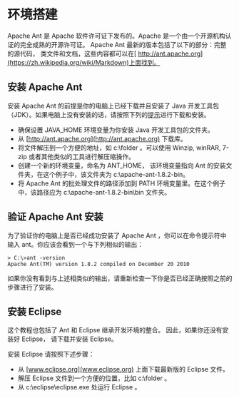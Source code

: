 # 环境搭建

Apache Ant 是 Apache 软件许可证下发布的。Apache 是一个由一个开源机构认证的完全成熟的开源许可证。
Apache Ant 最新的版本包括了以下的部分：完整的源代码， 类文件和文档，这些内容都可以在[ http://ant.apache.org](https://zh.wikipedia.org/wiki/Markdown)上面找到。

## 安装 Apache Ant  

安装 Apache Ant 的前提是你的电脑上已经下载并且安装了 Java 开发工具包（JDK）。如果电脑上没有安装的话，请按照下列的[提示](http://www.tutorialspoint.com/java/java_environment_setup.htm)进行下载和安装。
 
- 确保设置 JAVA\_HOME 环境变量为你安装 Java 开发工具包的文件夹。
- 从 [http://ant.apache.org](http://ant.apache.org) 下载库。
- 将文件解压到一个方便的地址，如 c:\folder 。可以使用 Winzip,  winRAR, 7-zip 或者其他类似的工具进行解压缩操作。
- 创建一个新的环境变量，命名为 ANT_HOME， 该环境变量指向 Ant 的安装文件夹，在这个例子中，该文件夹为 c:\apache-ant-1.8.2-bin。
- 将 Apache Ant 的批处理文件的路径添加到 PATH 环境变量里。在这个例子中，该路径应为 c:\apache-ant-1.8.2-bin\bin 文件夹。

## 验证 Apache Ant 安装  

为了验证你的电脑上是否已经成功安装了 Apache Ant ，你可以在命令提示符中输入 ant。你应该会看到一个与下列相似的输出：

```
> C:\>ant -version
Apache Ant(TM) version 1.8.2 compiled on December 20 2010
```  

如果你没有看到与上述相类似的输出，请重新检查一下你是否已经正确按照之前的步骤进行了安装。

## 安装 Eclipse  

这个教程也包括了 Ant 和 Eclipse 继承开发环境的整合。 因此，如果你还没有安装好 Eclipse， 请下载并安装 Eclipse。

安装 Eclipse 请按照下述步骤：

- 从 [www.eclipse.org](www.eclipse.org) 上面下载最新版的 Eclipse 文件。
- 解压 Eclipse 文件到一个方便的位置，比如 c:\folder 。
- 从 c:\eclipse\eclipse.exe 处运行 Eclipse 。
